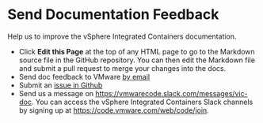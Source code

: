 # Send Documentation Feedback #

Help us to improve the vSphere Integrated Containers documentation. 

- Click **Edit this Page** at the top of any HTML page to go to the Markdown source file in the GitHub repository. You can then edit the Markdown file and submit a pull request to merge your changes into the docs.
- Send doc feedback to VMware <a href="mailto:docfeedback@vmware.com?subject=vSphere Integrated Containers&body=Please include the document name, HTML link or PDF page number, and section heading in your feedback. Thank you!">by email</a>
- Submit an [issue in Github](https://github.com/vmware/vic-product/issues)
- Send us a message on https://vmwarecode.slack.com/messages/vic-doc. You can access the vSphere Integrated Containers Slack channels by signing up at https://code.vmware.com/web/code/join.